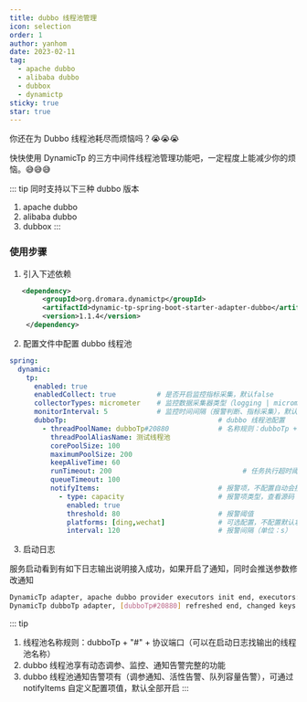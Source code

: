 ```yaml
---
title: dubbo 线程池管理
icon: selection
order: 1
author: yanhom
date: 2023-02-11
tag:
  - apache dubbo
  - alibaba dubbo
  - dubbox
  - dynamictp
sticky: true
star: true
---
```


你还在为 Dubbo 线程池耗尽而烦恼吗？😭😭😭

快快使用 DynamicTp 的三方中间件线程池管理功能吧，一定程度上能减少你的烦恼。😅😅😅

::: tip
同时支持以下三种 dubbo 版本

1. apache dubbo
2. alibaba dubbo
3. dubbox
:::

### 使用步骤

1. 引入下述依赖

```xml
   <dependency>
        <groupId>org.dromara.dynamictp</groupId>
        <artifactId>dynamic-tp-spring-boot-starter-adapter-dubbo</artifactId>
        <version>1.1.4</version>
    </dependency>
```

2. 配置文件中配置 dubbo 线程池

```yaml
spring:
  dynamic:
    tp:
      enabled: true
      enabledCollect: true          # 是否开启监控指标采集，默认false
      collectorTypes: micrometer    # 监控数据采集器类型（logging | micrometer | internal_logging），默认micrometer
      monitorInterval: 5            # 监控时间间隔（报警判断、指标采集），默认5s
      dubboTp:                                     # dubbo 线程池配置
        - threadPoolName: dubboTp#20880            # 名称规则：dubboTp + "#" + 协议端口
          threadPoolAliasName: 测试线程池
          corePoolSize: 100
          maximumPoolSize: 200
          keepAliveTime: 60
          runTimeout: 200                                # 任务执行超时阈值，目前只做告警用，单位（ms）
          queueTimeout: 100
          notifyItems:                             # 报警项，不配置自动会按默认值配置（变更通知、容量报警、活性报警）
            - type: capacity                       # 报警项类型，查看源码 NotifyTypeEnum枚举类
              enabled: true
              threshold: 80                        # 报警阈值
              platforms: [ding,wechat]             # 可选配置，不配置默认拿上层platforms配置的所以平台
              interval: 120                        # 报警间隔（单位：s）
```

3. 启动日志

服务启动看到有如下日志输出说明接入成功，如果开启了通知，同时会推送参数修改通知

```bash
DynamicTp adapter, apache dubbo provider executors init end, executors: {dubboTp#20880=ExecutorWrapper(threadPoolName=dubboTp#20880, executor=java.util.concurrent.ThreadPoolExecutor@1b3960b[Running, pool size = 0, active threads = 0, queued tasks = 0, completed tasks = 0], threadPoolAliasName=null, notifyItems=[NotifyItem(platforms=null, enabled=true, type=liveness, threshold=70, interval=120, clusterLimit=1), NotifyItem(platforms=null, enabled=true, type=change, threshold=0, interval=1, clusterLimit=1), NotifyItem(platforms=null, enabled=true, type=capacity, threshold=70, interval=120, clusterLimit=1)], notifyEnabled=true)}
DynamicTp dubboTp adapter, [dubboTp#20880] refreshed end, changed keys: [keepAliveTime, corePoolSize], corePoolSize: [200 => 100], maxPoolSize: [200 => 200], keepAliveTime: [0 => 60]
```

::: tip

1. 线程池名称规则：dubboTp + "#" + 协议端口（可以在启动日志找输出的线程池名称）
2. dubbo 线程池享有动态调参、监控、通知告警完整的功能
3. dubbo 线程池通知告警项有（调参通知、活性告警、队列容量告警），可通过 notifyItems 自定义配置项值，默认全部开启
:::